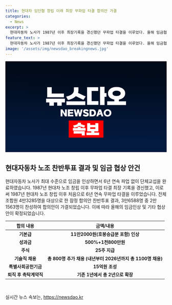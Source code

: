 ```yaml
---
title: 현대차 임단협 창립 이래 최장 무파업 타결 합의안 가결
categories:
  - News
excerpt: >
  현대자동차 노사가 1987년 이후 최장기록을 경신했던 무파업 타결을 이루었다. 올해 임금협상에서는 기본급 11만2000원, 성과금 500%+1천800만원 등으로 임금을 대대적으로 인상했으며, 추가로 촉탁계약직 제도를 2년으로 확장하고 특별사회공헌기금 등에도 합의했다. 이러한 합의안이 조합원 투표를 통과하면서 현대차 노사는 6년 연속 파업 없이 단체교섭을 타결했다. (150자)
feature_text: >
  현대자동차 노사가 1987년 이후 최장기록을 경신했던 무파업 타결을 이루었다. 올해 임금협상에서는 기본급 11만2000원, 성과금 500%+1천800만원 등으로 임금을 대대적으로 인상했으며, 추가로 촉탁계약직 제도를 2년으로 확장하고 특별사회공헌기금 등에도 합의했다. 이러한 합의안이 조합원 투표를 통과하면서 현대차 노사는 6년 연속 파업 없이 단체교섭을 타결했다. (150자)
image: '/assets/img/newsdao_breakingnews.jpg'
---
```


<p><img src="/assets/img/newsdao_breakingnews.jpg" alt="pcversion 속보" /></p>

<h2 data-ke-size="size26">현대자동차 노조 찬반투표 결과 및 임금 협상 안건</h2>

<p data-ke-size="size16">현대자동차 노사가 최대 수준으로 임금을 인상하면서 6년 연속 파업 없이 단체교섭을 완료하였습니다. 1987년 현대차 노조 창립 이후 무파업 타결 최장 기록을 경신했고, 이로써 1987년 현대차 노조 창립 이후 처음으로 6년 연속 무파업 타결을 이루었습니다. 전체 조합원 4만3285명을 대상으로 한 잠정 합의안 찬반투표 결과, 3만6588명 중 2만1563명이 찬성하여 합의안이 가결되었습니다. 이에 따라 올해의 임금인상 및 기타 협상안이 확정되었습니다.</p>

<table>
<thead>
<tr>
<th>합의 내용</th>
<th>금액/내용</th>
</tr>
</thead>
<tbody>
<tr>
<td style="text-align: center; height: 17px;"><b>기본급</b></td>
<td style="text-align: center; height: 17px;"><b>11만2000원(호봉승급분 포함) 인상</b></td>
</tr>
<tr>
<td style="text-align: center; height: 17px;"><b>성과금</b></td>
<td style="text-align: center; height: 17px;"><b>500%+1천800만원</b></td>
</tr>
<tr>
<td style="text-align: center; height: 17px;"><b>주식</b></td>
<td style="text-align: center; height: 17px;"><b>25주 지급</b></td>
</tr>
<tr>
<td style="text-align: center; height: 17px;"><b>기술직 채용</b></td>
<td style="text-align: center; height: 17px;"><b>총 800명 추가 채용 (내년부터 2026년까지 총 1100명 채용)</b></td>
</tr>
<tr>
<td style="text-align: center; height: 17px;"><b>특별사회공헌기금</b></td>
<td style="text-align: center; height: 17px;"><b>15억원 조성</b></td>
</tr>
<tr>
<td style="text-align: center; height: 17px;"><b>퇴직 후 촉탁계약직</b></td>
<td style="text-align: center; height: 17px;"><b>기존 1년에서 총 2년으로 확장</b></td>
</tr>
</tbody>
</table>

<p data-ke-size="size16">&nbsp;</p>
실시간 뉴스 속보는, <a href="https://newsdao.kr" rel="dofollow">https://newsdao.kr</a>


